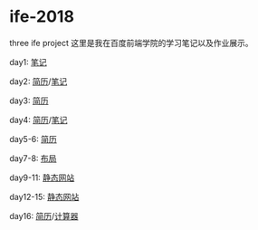 # ife-2018
three ife project
这里是我在百度前端学院的学习笔记以及作业展示。

day1: [笔记](http://freeheart.xyz/ife-2018/base/day1/notes1.txt)

day2: [简历](http://freeheart.xyz/ife-2018/base/day2/resume.html)/[笔记](http://freeheart.xyz/ife-2018/base/day2/notes.txt)

day3: [简历](http://freeheart.xyz/ife-2018/base/day3/first.html)

day4: [简历](http://freeheart.xyz/ife-2018/base/day4/resume.html)/[笔记](http://freeheart.xyz/ife-2018/base/day4/clearkongge.html#)

day5-6: [简历](http://freeheart.xyz/ife-2018/base/day5-6/resume.html)

day7-8: [布局](http://freeheart.xyz/ife-2018/base/day7-8/)

day9-11: [静态网站](http://freeheart.xyz/ife-2018/base/day9-11/)

day12-15: [静态网站](http://freeheart.xyz/ife-2018/base/day12-15/)

day16: [简历](http://freeheart.xyz/ife-2018/base/day16)/[计算器](http://freeheart.xyz/ife-2018/base/day16/calc.html)
